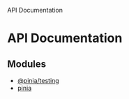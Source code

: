 API Documentation

# API Documentation

## Modules

- [@pinia/testing](modules/pinia_testing.md)
- [pinia](modules/pinia.md)
